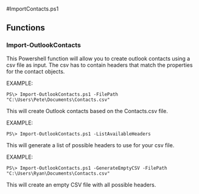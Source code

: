 #ImportContacts.ps1
## Functions
### Import-OutlookContacts
This Powershell function will allow you to create outlook contacts using a csv file as input. The csv has to contain headers that match the properties for the contact objects.

EXAMPLE:

`PS\> Import-OutlookContacts.ps1 -FilePath "C:\Users\Pete\Documents\Contacts.csv"`

This will create Outlook contacts based on the Contacts.csv file.

EXAMPLE:

`PS\> Import-OutlookContacts.ps1 -ListAvailableHeaders`

This will generate a list of possible headers to use for your csv file.

EXAMPLE:

`PS\> Import-OutlookContacts.ps1 -GenerateEmptyCSV -FilePath "C:\Users\Ryan\Documents\Contacts.csv"`

This will create an empty CSV file with all possible headers.

